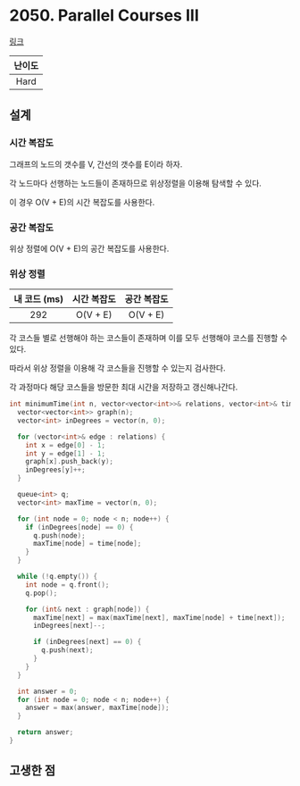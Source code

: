 # 2050. Parallel Courses III

[링크](https://leetcode.com/problems/parallel-courses-iii/)

| 난이도 |
| :----: |
|  Hard  |

## 설계

### 시간 복잡도

그래프의 노드의 갯수를 V, 간선의 갯수를 E이라 하자.

각 노드마다 선행하는 노드들이 존재하므로 위상정렬을 이용해 탐색할 수 있다.

이 경우 O(V + E)의 시간 복잡도를 사용한다.

### 공간 복잡도

위상 정렬에 O(V + E)의 공간 복잡도를 사용한다.

### 위상 정렬

| 내 코드 (ms) | 시간 복잡도 | 공간 복잡도 |
| :----------: | :---------: | :---------: |
|     292      |  O(V + E)   |  O(V + E)   |

각 코스들 별로 선행해야 하는 코스들이 존재하며 이를 모두 선행해야 코스를 진행할 수 있다.

따라서 위상 정렬을 이용해 각 코스들을 진행할 수 있는지 검사한다.

각 과정마다 해당 코스들을 방문한 최대 시간을 저장하고 갱신해나간다.

```cpp
int minimumTime(int n, vector<vector<int>>& relations, vector<int>& time) {
  vector<vector<int>> graph(n);
  vector<int> inDegrees = vector(n, 0);

  for (vector<int>& edge : relations) {
    int x = edge[0] - 1;
    int y = edge[1] - 1;
    graph[x].push_back(y);
    inDegrees[y]++;
  }

  queue<int> q;
  vector<int> maxTime = vector(n, 0);

  for (int node = 0; node < n; node++) {
    if (inDegrees[node] == 0) {
      q.push(node);
      maxTime[node] = time[node];
    }
  }

  while (!q.empty()) {
    int node = q.front();
    q.pop();

    for (int& next : graph[node]) {
      maxTime[next] = max(maxTime[next], maxTime[node] + time[next]);
      inDegrees[next]--;

      if (inDegrees[next] == 0) {
        q.push(next);
      }
    }
  }

  int answer = 0;
  for (int node = 0; node < n; node++) {
    answer = max(answer, maxTime[node]);
  }

  return answer;
}
```

## 고생한 점
